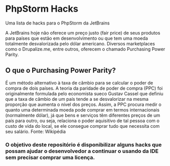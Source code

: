 # PhpStorm Hacks
Uma lista de hacks para o PhpStorm da JetBrains

A JetBrains hoje não oferece um preço justo (fair price) de seus produtos para países que estão em desenvolvimento ou que tem uma moeda totalmente desvalorizada pelo dólar americano. Diversos marketplaces como o Drupalize.me, entre outros, oferecem o chamado Purchasing Power Parity.

## O que o Purchasing Power Parity?

É um método alternativo à taxa de câmbio para se calcular o poder de compra de dois países. A teoria da paridade de poder de compra (PPC) foi originalmente formulada pelo economista sueco Gustav Cassel que definiu que a taxa de câmbio de um país tende a se desvalorizar na mesma proporção que aumenta o nível dos preços. Assim, a PPC procura medir o quanto uma determinada moeda pode comprar em termos internacionais (normalmente dólar), já que bens e serviços têm diferentes preços de um país para outro, ou seja, relaciona o poder aquisitivo de tal pessoa com o custo de vida do local, se ele consegue comprar tudo que necessita com seu salário. Fonte: Wikipédia
 
 ### O objetivo deste repositório é disponibilizar alguns hacks que possam ajudar o desenvolvedor a continuar o usando da IDE sem precisar comprar uma licença.
